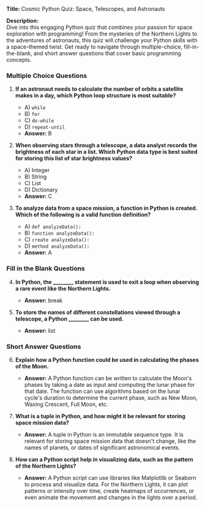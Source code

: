 **Title:** Cosmic Python Quiz: Space, Telescopes, and Astronauts

**Description:**  
Dive into this engaging Python quiz that combines your passion for space exploration with programming! From the mysteries of the Northern Lights to the adventures of astronauts, this quiz will challenge your Python skills with a space-themed twist. Get ready to navigate through multiple-choice, fill-in-the-blank, and short answer questions that cover basic programming concepts.

### Multiple Choice Questions

1. **If an astronaut needs to calculate the number of orbits a satellite makes in a day, which Python loop structure is most suitable?**
   - A) `while`
   - B) `for`
   - C) `do-while`
   - D) `repeat-until`
   - **Answer:** B

2. **When observing stars through a telescope, a data analyst records the brightness of each star in a list. Which Python data type is best suited for storing this list of star brightness values?**
   - A) Integer
   - B) String
   - C) List
   - D) Dictionary
   - **Answer:** C

3. **To analyze data from a space mission, a function in Python is created. Which of the following is a valid function definition?**
   - A) `def analyzeData():`
   - B) `function analyzeData():`
   - C) `create analyzeData():`
   - D) `method analyzeData():`
   - **Answer:** A

### Fill in the Blank Questions

4. **In Python, the ________ statement is used to exit a loop when observing a rare event like the Northern Lights.**
   - **Answer:** break

5. **To store the names of different constellations viewed through a telescope, a Python ________ can be used.**
   - **Answer:** list

### Short Answer Questions

6. **Explain how a Python function could be used in calculating the phases of the Moon.**
   - **Answer:** A Python function can be written to calculate the Moon's phases by taking a date as input and computing the lunar phase for that date. The function can use algorithms based on the lunar cycle's duration to determine the current phase, such as New Moon, Waxing Crescent, Full Moon, etc.

7. **What is a tuple in Python, and how might it be relevant for storing space mission data?**
   - **Answer:** A tuple in Python is an immutable sequence type. It is relevant for storing space mission data that doesn't change, like the names of planets, or dates of significant astronomical events.

8. **How can a Python script help in visualizing data, such as the pattern of the Northern Lights?**
   - **Answer:** A Python script can use libraries like Matplotlib or Seaborn to process and visualize data. For the Northern Lights, it can plot patterns or intensity over time, create heatmaps of occurrences, or even animate the movement and changes in the lights over a period.
